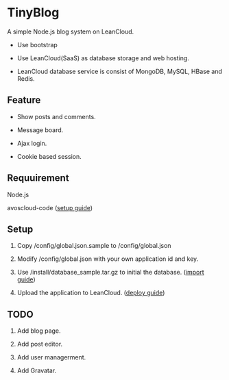 TinyBlog
========

A simple Node.js blog system on LeanCloud.

- Use bootstrap

- Use LeanCloud(SaaS)  as database storage and web hosting.

- LeanCloud database service is consist of MongoDB, MySQL, HBase and Redis.

## Feature

- Show posts and comments.

- Message board.

- Ajax login.

- Cookie based session.

## Requuirement

Node.js

avoscloud-code ([setup guide](https://leancloud.cn/docs/cloud_code_commandline.html#安装和使用))

## Setup

1. Copy /config/global.json.sample to /config/global.json

2. Modify /config/global.json with your own application id and key.

3. Use /install/database_sample.tar.gz to initial the database. ([import guide](https://cn.avoscloud.com/docs/data_security.html#导入数据))

4. Upload the application to LeanCloud. ([deploy guide](https://cn.avoscloud.com/docs/cloud_code_commandline.html#部署))

## TODO

1. Add blog page.

2. Add post editor.

3. Add user managerment.

4. Add Gravatar.
